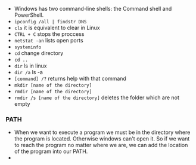 - Windows has two command-line shells: the Command shell and PowerShell.
- `ipconfig /all | findstr DNS`
- `cls` it is equivalent to clear in Linux
- `CTRL + C` stops the proccess
- `netstat -an` lists open ports
- `systeminfo`
- `cd` change directory
- `cd ..`
- `dir` ls in linux
- `dir /a` ls -a
- `[command] /?` returns help with that command
- `mkdir [name of the directory]`
- `rmdir [name of the directory]`
- `rmdir /s [name of the directory]` deletes the folder which are not empty
### PATH
- When we want to execute a program we must be in the directory where the program is located. Otherwise windows can't open it. So if we want to reach the program no matter where we are, we can add the location of the program into our PATH.
- 

